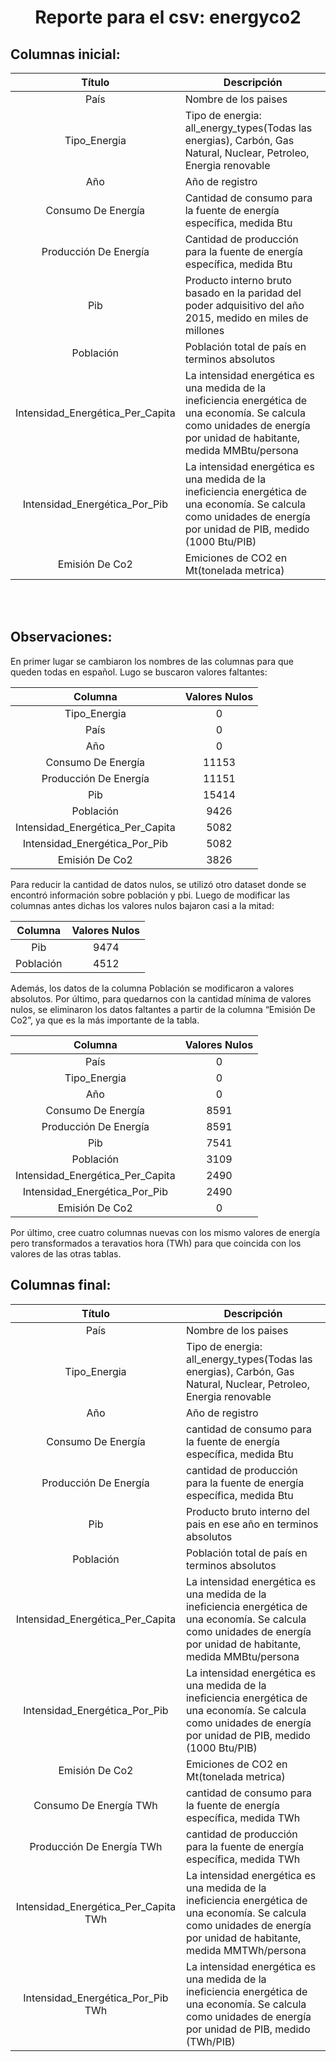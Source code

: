 # $$\text{Reporte para el csv: energyco2}$$

## Columnas inicial:

| Título | Descripción|
|:-------------------:|---|
|País|Nombre de los paises|
|Tipo_Energia|Tipo de energia: all_energy_types(Todas las energias), Carbón, Gas Natural, Nuclear, Petroleo, Energia renovable|
|Año|Año de registro|
|Consumo De Energía|Cantidad de consumo para la fuente de energía específica, medida  Btu|
|Producción De Energía|Cantidad de producción para la fuente de energía específica, medida Btu|
|Pib|Producto interno bruto basado en la paridad del poder adquisitivo del año 2015, medido en miles de millones|
|Población|Población total de país en terminos absolutos|
|Intensidad_Energética_Per_Capita|La intensidad energética es una medida de la ineficiencia energética de una economía. Se calcula como unidades de energía por unidad de habitante, medida MMBtu/persona|
|Intensidad_Energética_Por_Pib|La intensidad energética es una medida de la ineficiencia energética de una economía. Se calcula como unidades de energía por unidad de PIB, medido (1000 Btu/PIB)|
|Emisión De Co2|Emiciones de CO2 en Mt(tonelada metrica)|


<br>
<br>


## Observaciones: 
En primer lugar se cambiaron los nombres de las columnas para que queden todas en español.
Lugo se buscaron valores faltantes: 

| Columna                           | Valores Nulos |
| :---:                             | :-:           |
| Tipo_Energia                      |      0        |
| País                              |      0        |  
| Año                               |      0        |
| Consumo De Energía                |  11153        |
| Producción De Energía             |  11151        |
| Pib                               |  15414        |
| Población                         |   9426        |
| Intensidad_Energética_Per_Capita  |   5082        |
| Intensidad_Energética_Por_Pib     |   5082        |
| Emisión De Co2                    |   3826        |

Para reducir la cantidad de datos nulos, se utilizó otro dataset donde se encontró información sobre población y pbi. Luego de modificar las columnas antes dichas los valores nulos bajaron casi a la mitad: 

| Columna                           | Valores Nulos |
| :---:                             | :-:           |
| Pib                               |   9474        |
| Población                         |   4512        |

Además, los datos de la columna Población se modificaron a valores absolutos. 
Por último, para quedarnos con la cantidad mínima de valores nulos, se eliminaron los datos faltantes a partir de la columna “Emisión De Co2”, ya que es la más importante de la tabla. 

| Columna                           | Valores Nulos |
| :---:                             | :-:           |
|País                               |      0        |
|Tipo_Energia                       |      0        |
|Año                                |      0        |
|Consumo De Energía                 |   8591        |
|Producción De Energía              |   8591        |
|Pib                                |   7541        |
|Población                          |   3109        |
|Intensidad_Energética_Per_Capita   |   2490        |
|Intensidad_Energética_Por_Pib      |   2490        |
|Emisión De Co2                     |       0       |

Por último, cree cuatro columnas nuevas con los mismo valores de energía pero transformados a teravatios hora (TWh) para que coincida con los valores de las otras tablas.


## Columnas final:

| Título | Descripción|
|:-------------------:|---|
|País|Nombre de los paises|
|Tipo_Energia|Tipo de energia: all_energy_types(Todas las energias), Carbón, Gas Natural, Nuclear, Petroleo, Energia renovable|
|Año|Año de registro|
|Consumo De Energía|cantidad de consumo para la fuente de energía específica, medida  Btu|
|Producción De Energía|cantidad de producción para la fuente de energía específica, medida Btu|
|Pib|Producto bruto interno del pais en ese año en terminos absolutos|
|Población|Población total de país en terminos absolutos|
|Intensidad_Energética_Per_Capita|La intensidad energética es una medida de la ineficiencia energética de una economía. Se calcula como unidades de energía por unidad de habitante, medida MMBtu/persona|
|Intensidad_Energética_Por_Pib|La intensidad energética es una medida de la ineficiencia energética de una economía. Se calcula como unidades de energía por unidad de PIB, medido (1000 Btu/PIB)|
|Emisión De Co2|Emiciones de CO2 en Mt(tonelada metrica)|
|Consumo De Energía TWh|cantidad de consumo para la fuente de energía específica, medida  TWh|
|Producción De Energía TWh|cantidad de producción para la fuente de energía específica, medida TWh|
|Intensidad_Energética_Per_Capita TWh|La intensidad energética es una medida de la ineficiencia energética de una economía. Se calcula como unidades de energía por unidad de habitante, medida MMTWh/persona|
|Intensidad_Energética_Por_Pib TWh|La intensidad energética es una medida de la ineficiencia energética de una economía. Se calcula como unidades de energía por unidad de PIB, medido (TWh/PIB)|

<br>
<br>

